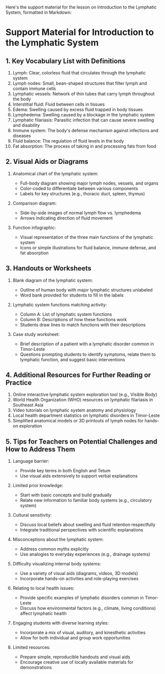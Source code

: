 Here's the support material for the lesson on Introduction to the Lymphatic System, formatted in Markdown:

# Support Material for Introduction to the Lymphatic System

## 1. Key Vocabulary List with Definitions

1. Lymph: Clear, colorless fluid that circulates through the lymphatic system
2. Lymph nodes: Small, bean-shaped structures that filter lymph and contain immune cells
3. Lymphatic vessels: Network of thin tubes that carry lymph throughout the body
4. Interstitial fluid: Fluid between cells in tissues
5. Edema: Swelling caused by excess fluid trapped in body tissues
6. Lymphedema: Swelling caused by a blockage in the lymphatic system
7. Lymphatic filariasis: Parasitic infection that can cause severe swelling and disability
8. Immune system: The body's defense mechanism against infections and diseases
9. Fluid balance: The regulation of fluid levels in the body
10. Fat absorption: The process of taking in and processing fats from food

## 2. Visual Aids or Diagrams

1. Anatomical chart of the lymphatic system:
   - Full-body diagram showing major lymph nodes, vessels, and organs
   - Color-coded to differentiate between various components
   - Labels for key structures (e.g., thoracic duct, spleen, thymus)

2. Comparison diagram:
   - Side-by-side images of normal lymph flow vs. lymphedema
   - Arrows indicating direction of fluid movement

3. Function infographic:
   - Visual representation of the three main functions of the lymphatic system
   - Icons or simple illustrations for fluid balance, immune defense, and fat absorption

## 3. Handouts or Worksheets

1. Blank diagram of the lymphatic system:
   - Outline of human body with major lymphatic structures unlabeled
   - Word bank provided for students to fill in the labels

2. Lymphatic system functions matching activity:
   - Column A: List of lymphatic system functions
   - Column B: Descriptions of how these functions work
   - Students draw lines to match functions with their descriptions

3. Case study worksheet:
   - Brief description of a patient with a lymphatic disorder common in Timor-Leste
   - Questions prompting students to identify symptoms, relate them to lymphatic function, and suggest basic interventions

## 4. Additional Resources for Further Reading or Practice

1. Online interactive lymphatic system exploration tool (e.g., Visible Body)
2. World Health Organization (WHO) resources on lymphatic filariasis in Southeast Asia
3. Video tutorials on lymphatic system anatomy and physiology
4. Local health department statistics on lymphatic disorders in Timor-Leste
5. Simplified anatomical models or 3D printouts of lymph nodes for hands-on exploration

## 5. Tips for Teachers on Potential Challenges and How to Address Them

1. Language barrier:
   - Provide key terms in both English and Tetum
   - Use visual aids extensively to support verbal explanations

2. Limited prior knowledge:
   - Start with basic concepts and build gradually
   - Relate new information to familiar body systems (e.g., circulatory system)

3. Cultural sensitivity:
   - Discuss local beliefs about swelling and fluid retention respectfully
   - Integrate traditional perspectives with scientific explanations

4. Misconceptions about the lymphatic system:
   - Address common myths explicitly
   - Use analogies to everyday experiences (e.g., drainage systems)

5. Difficulty visualizing internal body systems:
   - Use a variety of visual aids (diagrams, videos, 3D models)
   - Incorporate hands-on activities and role-playing exercises

6. Relating to local health issues:
   - Provide specific examples of lymphatic disorders common in Timor-Leste
   - Discuss how environmental factors (e.g., climate, living conditions) affect lymphatic health

7. Engaging students with diverse learning styles:
   - Incorporate a mix of visual, auditory, and kinesthetic activities
   - Allow for both individual and group work opportunities

8. Limited resources:
   - Prepare simple, reproducible handouts and visual aids
   - Encourage creative use of locally available materials for demonstrations